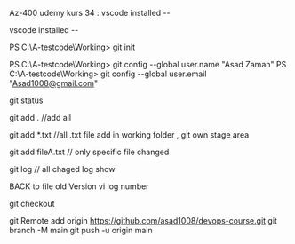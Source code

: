  Az-400 udemy kurs 34 :
vscode installed --


vscode installed --

PS C:\A-testcode\Working> git init

PS C:\A-testcode\Working> git config --global user.name "Asad Zaman"
PS C:\A-testcode\Working> git config --global user.email "Asad1008@gmail.com"


git status

git add .        //add all

git add *.txt  //all .txt file add in working folder , git own stage area

git add fileA.txt  // only specific file changed

git log   // all chaged log show

BACK to file old Version vi log number

git checkout 




git Remote add origin https://github.com/asad1008/devops-course.git
git branch -M main
git push -u origin main
